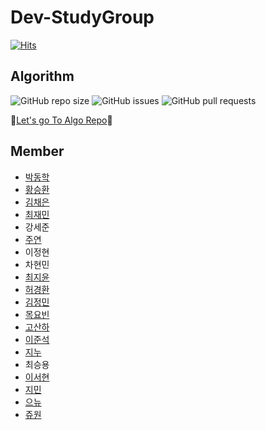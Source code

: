 # Dev-StudyGroup

[![Hits](https://hits.seeyoufarm.com/api/count/incr/badge.svg?url=https%3A%2F%2Fgithub.com%2FDev-StudyGroup&count_bg=%235B5A59&title_bg=%23716A6A&icon=github.svg&icon_color=%23000000&title=Github&edge_flat=false)](https://hits.seeyoufarm.com)

## Algorithm 

![GitHub repo size](https://img.shields.io/github/repo-size/Dev-StudyGroup/Algorithm)
![GitHub issues](https://img.shields.io/github/issues/Dev-StudyGroup/Algorithm)
![GitHub pull requests](https://img.shields.io/github/issues-pr/Dev-StudyGroup/Algorithm)

💯[Let's go To Algo Repo](https://github.com/Dev-StudyGroup/Algorithm)💯

Member
---
* [박동학](https://github.com/DonghakPark)
* [황승환](https://github.com/xx0hn) 
* [김채은](https://github.com/chchaeun) 
* [최재민](https://github.com/dku19jam) 
* 강세준
* [주연](https://github.com/keamjyn) 
* 이정현 
* 차현민 
* [최지윤](https://github.com/J1Yun) 
* [허경환](https://github.com/hkh1284) 
* [김정민](https://github.com/JeongMin-98) 
* [목요빈](https://github.com/yobinmok) 
* [고산하](https://github.com/headF1rst) 
* [이준석](https://github.com/juy4556) 
* [지누](https://github.com/MaJinWoo) 
* 최승용
* [이서현](https://github.com/sylee723) 
* [지민](https://github.com/ji-mango) 
* [으뉴](https://github.com/ChunEunyu) 
* [쥬원](https://github.com/dwd9999) 




